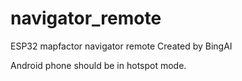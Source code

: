 # navigator_remote
ESP32 mapfactor navigator remote
Created by BingAI

Android phone should be in hotspot mode. 
